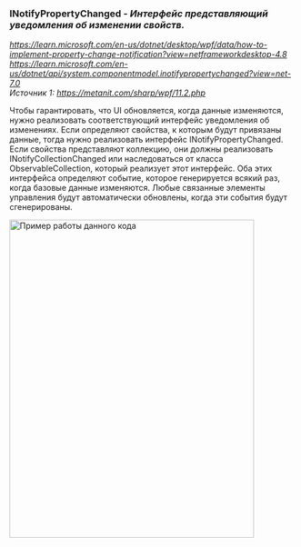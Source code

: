 ### INotifyPropertyChanged - *Интерфейс представляющий уведомления об изменении свойств.*

*https://learn.microsoft.com/en-us/dotnet/desktop/wpf/data/how-to-implement-property-change-notification?view=netframeworkdesktop-4.8* <br>
*https://learn.microsoft.com/en-us/dotnet/api/system.componentmodel.inotifypropertychanged?view=net-7.0* <br>
*Источник 1: https://metanit.com/sharp/wpf/11.2.php* <br>

Чтобы гарантировать, что UI обновляется, когда данные изменяются, нужно реализовать соответствующий интерфейс уведомления об изменениях. Если определяют свойства, к которым будут привязаны данные, тогда нужно реализовать интерфейс INotifyPropertyChanged. Если свойства представляют коллекцию, они должны реализовать INotifyCollectionChanged или наследоваться от класса ObservableCollection<T>, который реализует этот интерфейс. Оба этих интерфейса определяют событие, которое генерируется всякий раз, когда базовые данные изменяются. Любые связанные элементы управления будут автоматически обновлены, когда эти события будут сгенерированы.


<img src="img/Obser.png" align="left" alt="Пример работы данного кода" width="430" height="560">

